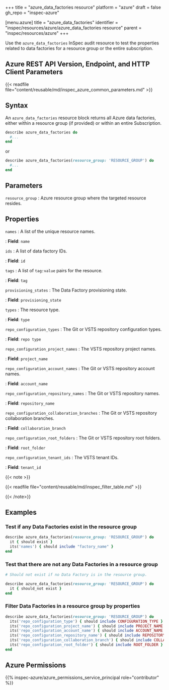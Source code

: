 +++
title = "azure_data_factories resource"
platform = "azure"
draft = false
gh_repo = "inspec-azure"

[menu.azure]
title = "azure_data_factories"
identifier = "inspec/resources/azure/azure_data_factories resource"
parent = "inspec/resources/azure"
+++

Use the `azure_data_factories` InSpec audit resource to test the properties related to data factories for a resource group or the entire subscription.

## Azure REST API Version, Endpoint, and HTTP Client Parameters

{{< readfile file="content/reusable/md/inspec_azure_common_parameters.md" >}}

## Syntax

An `azure_data_factories` resource block returns all Azure data factories, either within a resource group (if provided) or within an entire Subscription.

```ruby
describe azure_data_factories do
  #...
end
```

or

```ruby
describe azure_data_factories(resource_group: 'RESOURCE_GROUP') do
  #...
end
```

## Parameters

`resource_group`
: Azure resource group where the targeted resource resides.

## Properties

`names`
: A list of the unique resource names.

: **Field**: `name`

`ids`
: A list of data factory IDs.

: **Field**: `id`

`tags`
: A list of `tag:value` pairs for the resource.

: **Field**: `tag`

`provisioning_states`
: The Data Factory provisioning state.

: **Field**: `provisioning_state`

`types`
: The resource type.

: **Field**: `type`

`repo_configuration_types`
: The Git or VSTS repository configuration types.

: **Field**: `repo type`

`repo_configuration_project_names`
: The VSTS repository project names.

: **Field**: `project_name`

`repo_configuration_account_names`
: The Git or VSTS repository account names.

: **Field**: `account_name`

`repo_configuration_repository_names`
: The Git or VSTS repository names.

: **Field**: `repository_name`

`repo_configuration_collaboration_branches`
: The Git or VSTS repository collaboration branches.

: **Field**: `collaboration_branch`

`repo_configuration_root_folders`
: The Git or VSTS repository root folders.

: **Field**: `root_folder`

`repo_configuration_tenant_ids`
: The VSTS tenant IDs.

: **Field**: `tenant_id`

{{< note >}}

{{< readfile file="content/reusable/md/inspec_filter_table.md" >}}

{{< /note>}}

## Examples

### Test if any Data Factories exist in the resource group

```ruby
describe azure_data_factories(resource_group: 'RESOURCE_GROUP') do
  it { should exist }
  its('names') { should include "factory_name" }
end
```

### Test that there are not any Data Factories in a resource group

```ruby
# Should not exist if no Data Factory is in the resource group.

describe azure_data_factories(resource_group: 'RESOURCE_GROUP') do
  it { should_not exist }
end
```

### Filter Data Factories in a resource group by properties

```ruby
describe azure_data_factories(resource_group: 'RESOURCE_GROUP') do
  its('repo_configuration_type') { should include CONFIGURATION_TYPE }
  its('repo_configuration_project_name') { should include PROJECT_NAME }
  its('repo_configuration_account_name') { should include ACCOUNT_NAME }
  its('repo_configuration_repository_name') { should include REPOSITORY_NAME }
  its('repo_configuration_collaboration_branch') { should include COLLABORATION_BRANCH }
  its('repo_configuration_root_folder') { should include ROOT_FOLDER }
end
```

## Azure Permissions

{{% inspec-azure/azure_permissions_service_principal role="contributor" %}}
